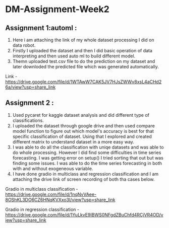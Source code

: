 # DM-Assignment-Week2

## Assignment 1:automl :
1. Here i am attaching the link of my whole dataset processing I did on data robot.
2. Firstly I uploaded the dataset and then I did basic operation of data interpreting and then used auto ml to build different model.
3. Themn uploaded test.csv file to do the prediction on my dataset and later downloded the predicted file which was generated automatically. 

 Link - https://drive.google.com/file/d/1WTAwW7CAK5JV7HJsZWWv8xsL4aCHd26a/view?usp=share_link

 ## Assignment 2 :
 1. Used pycaret for kaggle dataset analysis and did different type of classifications.
 2. I uploaded the dataset through google drive and then used compare model function to figure out which model's accuracy is best for that specific classification of dataset. Using that I explored and created different matrix to understand dataset in a more easy way. 
 3. I was able to do all the classification with uniqe datasets and was able to do whole processing. However I did find some difficulties in time series forecasting. I was getting error on setup() I tried sorting that out but was finding some issues. I was able to do the time series forecasting in both with and without exogeneous variable.
 4. I have done gradio in multiclass and regression classification and I am attaching the drive link of screen recording of both tha cases below.

Gradio in multiclass classification - https://drive.google.com/file/d/1nqNvVAee-8OShKL3DO6CZ6HNqKVXxo3I/view?usp=share_link


Gradio in regression classification - https://drive.google.com/file/d/1YuLkvE9IBWS0NFgdZBuChfd4RCjVR4OD/view?usp=share_link
